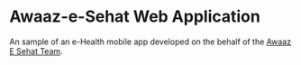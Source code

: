 # Awaaz-e-Sehat Web Application

An sample of an e-Health mobile app developed on the behalf of the [Awaaz E Sehat Team](https://www.awaazesehat.com/). 